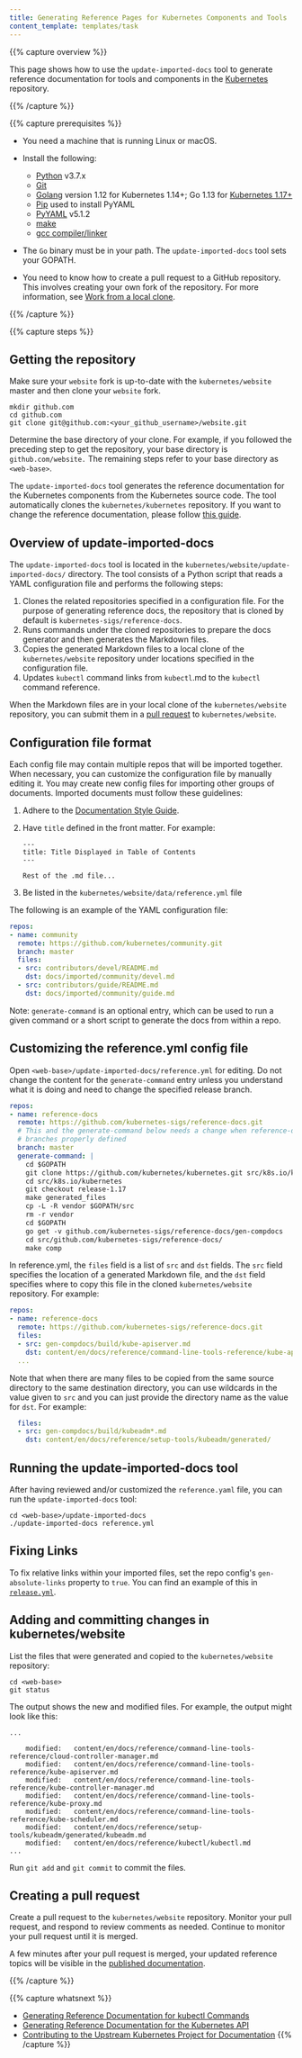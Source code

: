 ```yaml
---
title: Generating Reference Pages for Kubernetes Components and Tools
content_template: templates/task
---
```


{{% capture overview %}}

This page shows how to use the `update-imported-docs` tool to generate
reference documentation for tools and components in the
[Kubernetes](https://github.com/kubernetes/kubernetes) repository.

{{% /capture %}}

{{% capture prerequisites %}}

* You need a machine that is running Linux or macOS.

* Install the following:

    * [Python](https://www.python.org/downloads/) v3.7.x
    * [Git](https://git-scm.com/book/en/v2/Getting-Started-Installing-Git)
    * [Golang](https://golang.org/doc/install) version 1.12 for Kubernetes 1.14+; Go 1.13 for [Kubernetes 1.17+](https://github.com/kubernetes/community/blob/master/contributors/devel/development.md#go)
    * [Pip](https://pypi.org/project/pip/) used to install PyYAML
    * [PyYAML](https://pyyaml.org/) v5.1.2
    * [make](https://www.gnu.org/software/make/)
    * [gcc compiler/linker](https://gcc.gnu.org/)

* The `Go` binary must be in your path. The `update-imported-docs` tool sets your GOPATH.

* You need to know how to create a pull request to a GitHub repository.
This involves creating your own fork of the repository. For more
information, see [Work from a local clone](/docs/contribute/intermediate/#work_from_a_local_clone).

{{% /capture %}}

{{% capture steps %}}

## Getting the repository

Make sure your `website` fork is up-to-date with the `kubernetes/website` master and then clone your `website` fork.

```shell
mkdir github.com
cd github.com
git clone git@github.com:<your_github_username>/website.git
```

Determine the base directory of your clone. For example, if you followed the
preceding step to get the repository, your base directory is
`github.com/website.` The remaining steps refer to your base directory as
`<web-base>`.

The `update-imported-docs` tool generates the reference documentation for the
Kubernetes components from the Kubernetes source code. The tool automatically
clones the `kubernetes/kubernetes` repository. If you want to change the
reference documentation, please follow [this
guide](/docs/contribute/generate-ref-docs/contribute-upstream).

## Overview of update-imported-docs

The `update-imported-docs` tool is located in the `kubernetes/website/update-imported-docs/`
directory. The tool consists of a Python script that reads a YAML configuration file and performs the following steps:

1. Clones the related repositories specified in a configuration file. For the
   purpose of generating reference docs, the repository that is cloned by
   default is `kubernetes-sigs/reference-docs`.
1. Runs commands under the cloned repositories to prepare the docs generator and
   then generates the Markdown files.
1. Copies the generated Markdown files to a local clone of the `kubernetes/website`
   repository under locations specified in the configuration file.
1. Updates `kubectl` command links from `kubectl`.md to the `kubectl` command reference.

When the Markdown files are in your local clone of the `kubernetes/website`
repository, you can submit them in a [pull request](/docs/contribute/start/)
to `kubernetes/website`.

## Configuration file format

Each config file may contain multiple repos that will be imported together. When
necessary, you can customize the configuration file by manually editing it. You
may create new config files for importing other groups of documents. Imported
documents must follow these guidelines:

1. Adhere to the [Documentation Style Guide](/docs/contribute/style/style-guide/).

1. Have `title` defined in the front matter. For example:

    ```
    ---
    title: Title Displayed in Table of Contents
    ---

    Rest of the .md file...
    ```
1. Be listed in the `kubernetes/website/data/reference.yml` file

The following is an example of the YAML configuration file:

```yaml
repos:
- name: community
  remote: https://github.com/kubernetes/community.git
  branch: master
  files:
  - src: contributors/devel/README.md
    dst: docs/imported/community/devel.md
  - src: contributors/guide/README.md
    dst: docs/imported/community/guide.md
```

Note: `generate-command` is an optional entry, which can be used to run a
given command or a short script to generate the docs from within a repo.

## Customizing the reference.yml config file

Open `<web-base>/update-imported-docs/reference.yml` for editing.
Do not change the content for the `generate-command` entry unless you understand
what it is doing and need to change the specified release branch.

```yaml
repos:
- name: reference-docs
  remote: https://github.com/kubernetes-sigs/reference-docs.git
  # This and the generate-command below needs a change when reference-docs has
  # branches properly defined
  branch: master
  generate-command: |
    cd $GOPATH
    git clone https://github.com/kubernetes/kubernetes.git src/k8s.io/kubernetes
    cd src/k8s.io/kubernetes
    git checkout release-1.17
    make generated_files
    cp -L -R vendor $GOPATH/src
    rm -r vendor
    cd $GOPATH
    go get -v github.com/kubernetes-sigs/reference-docs/gen-compdocs
    cd src/github.com/kubernetes-sigs/reference-docs/
    make comp
```

In reference.yml, the `files` field is a list of `src` and `dst` fields. The `src` field
specifies the location of a generated Markdown file, and the `dst` field specifies
where to copy this file in the cloned `kubernetes/website` repository.
For example:

```yaml
repos:
- name: reference-docs
  remote: https://github.com/kubernetes-sigs/reference-docs.git
  files:
  - src: gen-compdocs/build/kube-apiserver.md
    dst: content/en/docs/reference/command-line-tools-reference/kube-apiserver.md
  ...
```

Note that when there are many files to be copied from the same source directory
to the same destination directory, you can use wildcards in the value given to
`src` and you can just provide the directory name as the value for `dst`.
For example:

```yaml
  files:
  - src: gen-compdocs/build/kubeadm*.md
    dst: content/en/docs/reference/setup-tools/kubeadm/generated/
```

## Running the update-imported-docs tool

After having reviewed and/or customized the `reference.yaml` file, you can run
the `update-imported-docs` tool:

```shell
cd <web-base>/update-imported-docs
./update-imported-docs reference.yml
```

## Fixing Links

To fix relative links within your imported files, set the repo config's
`gen-absolute-links` property to `true`. You can find an example of this in
[`release.yml`](https://github.com/kubernetes/website/blob/master/update-imported-docs/release.yml).

## Adding and committing changes in kubernetes/website

List the files that were generated and copied to the `kubernetes/website`
repository:

```
cd <web-base>
git status
```

The output shows the new and modified files. For example, the output
might look like this:

```shell
...

    modified:   content/en/docs/reference/command-line-tools-reference/cloud-controller-manager.md
    modified:   content/en/docs/reference/command-line-tools-reference/kube-apiserver.md
    modified:   content/en/docs/reference/command-line-tools-reference/kube-controller-manager.md
    modified:   content/en/docs/reference/command-line-tools-reference/kube-proxy.md
    modified:   content/en/docs/reference/command-line-tools-reference/kube-scheduler.md
    modified:   content/en/docs/reference/setup-tools/kubeadm/generated/kubeadm.md
    modified:   content/en/docs/reference/kubectl/kubectl.md
...
```

Run `git add` and `git commit` to commit the files.

## Creating a pull request

Create a pull request to the `kubernetes/website` repository. Monitor your
pull request, and respond to review comments as needed. Continue to monitor
your pull request until it is merged.

A few minutes after your pull request is merged, your updated reference
topics will be visible in the
[published documentation](/docs/home/).

{{% /capture %}}

{{% capture whatsnext %}}

* [Generating Reference Documentation for kubectl Commands](/docs/contribute/generate-ref-docs/kubectl/)
* [Generating Reference Documentation for the Kubernetes API](/docs/contribute/generate-ref-docs/kubernetes-api/)
* [Contributing to the Upstream Kubernetes Project for Documentation](/docs/contribute/generate-ref-docs/contribute-upstream/)
{{% /capture %}}
